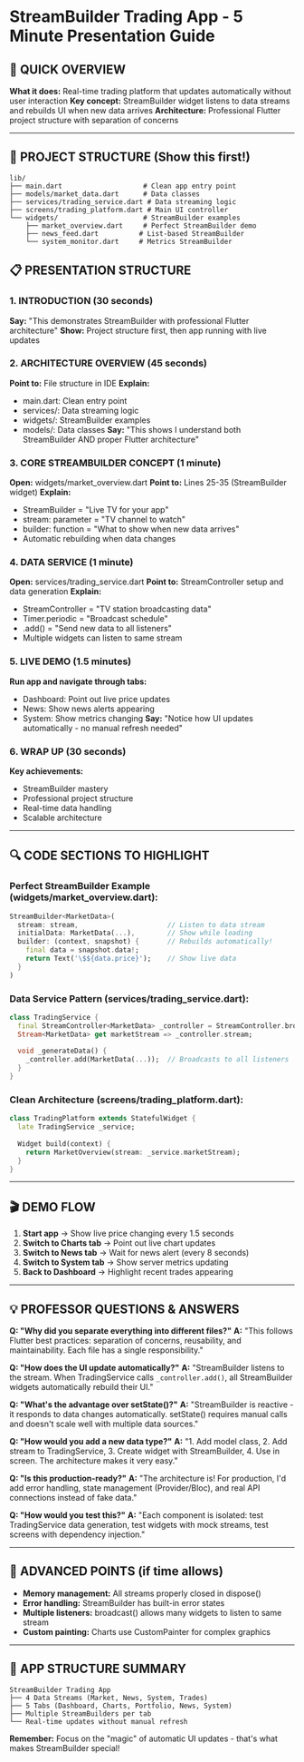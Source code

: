 # StreamBuilder Trading App - 5 Minute Presentation Guide

## 🎯 QUICK OVERVIEW
**What it does:** Real-time trading platform that updates automatically without user interaction
**Key concept:** StreamBuilder widget listens to data streams and rebuilds UI when new data arrives
**Architecture:** Professional Flutter project structure with separation of concerns

---

## 📁 PROJECT STRUCTURE (Show this first!)
```
lib/
├── main.dart                    # Clean app entry point
├── models/market_data.dart      # Data classes
├── services/trading_service.dart # Data streaming logic
├── screens/trading_platform.dart # Main UI controller
└── widgets/                     # StreamBuilder examples
    ├── market_overview.dart     # Perfect StreamBuilder demo
    ├── news_feed.dart          # List-based StreamBuilder
    └── system_monitor.dart     # Metrics StreamBuilder
```

## 📋 PRESENTATION STRUCTURE

### 1. INTRODUCTION (30 seconds)
**Say:** "This demonstrates StreamBuilder with professional Flutter architecture"
**Show:** Project structure first, then app running with live updates

### 2. ARCHITECTURE OVERVIEW (45 seconds)
**Point to:** File structure in IDE
**Explain:**
- main.dart: Clean entry point
- services/: Data streaming logic
- widgets/: StreamBuilder examples
- models/: Data classes
**Say:** "This shows I understand both StreamBuilder AND proper Flutter architecture"

### 3. CORE STREAMBUILDER CONCEPT (1 minute)
**Open:** widgets/market_overview.dart
**Point to:** Lines 25-35 (StreamBuilder widget)
**Explain:**
- StreamBuilder = "Live TV for your app"
- stream: parameter = "TV channel to watch"
- builder: function = "What to show when new data arrives"
- Automatic rebuilding when data changes

### 4. DATA SERVICE (1 minute)
**Open:** services/trading_service.dart
**Point to:** StreamController setup and data generation
**Explain:**
- StreamController = "TV station broadcasting data"
- Timer.periodic = "Broadcast schedule"
- .add() = "Send new data to all listeners"
- Multiple widgets can listen to same stream

### 5. LIVE DEMO (1.5 minutes)
**Run app and navigate through tabs:**
- Dashboard: Point out live price updates
- News: Show news alerts appearing
- System: Show metrics changing
**Say:** "Notice how UI updates automatically - no manual refresh needed"

### 6. WRAP UP (30 seconds)
**Key achievements:**
- StreamBuilder mastery
- Professional project structure
- Real-time data handling
- Scalable architecture

---

## 🔍 CODE SECTIONS TO HIGHLIGHT

### Perfect StreamBuilder Example (widgets/market_overview.dart):
```dart
StreamBuilder<MarketData>(
  stream: stream,                      // Listen to data stream
  initialData: MarketData(...),        // Show while loading
  builder: (context, snapshot) {       // Rebuilds automatically!
    final data = snapshot.data!;
    return Text('\$${data.price}');    // Show live data
  }
)
```

### Data Service Pattern (services/trading_service.dart):
```dart
class TradingService {
  final StreamController<MarketData> _controller = StreamController.broadcast();
  Stream<MarketData> get marketStream => _controller.stream;
  
  void _generateData() {
    _controller.add(MarketData(...));  // Broadcasts to all listeners
  }
}
```

### Clean Architecture (screens/trading_platform.dart):
```dart
class TradingPlatform extends StatefulWidget {
  late TradingService _service;
  
  Widget build(context) {
    return MarketOverview(stream: _service.marketStream);
  }
}
```

---

## 🎬 DEMO FLOW

1. **Start app** → Show live price changing every 1.5 seconds
2. **Switch to Charts tab** → Point out live chart updates
3. **Switch to News tab** → Wait for news alert (every 8 seconds)
4. **Switch to System tab** → Show server metrics updating
5. **Back to Dashboard** → Highlight recent trades appearing

---

## 💡 PROFESSOR QUESTIONS & ANSWERS

**Q: "Why did you separate everything into different files?"**
**A:** "This follows Flutter best practices: separation of concerns, reusability, and maintainability. Each file has a single responsibility."

**Q: "How does the UI update automatically?"**
**A:** "StreamBuilder listens to the stream. When TradingService calls `_controller.add()`, all StreamBuilder widgets automatically rebuild their UI."

**Q: "What's the advantage over setState()?"**
**A:** "StreamBuilder is reactive - it responds to data changes automatically. setState() requires manual calls and doesn't scale well with multiple data sources."

**Q: "How would you add a new data type?"**
**A:** "1. Add model class, 2. Add stream to TradingService, 3. Create widget with StreamBuilder, 4. Use in screen. The architecture makes it very easy."

**Q: "Is this production-ready?"**
**A:** "The architecture is! For production, I'd add error handling, state management (Provider/Bloc), and real API connections instead of fake data."

**Q: "How would you test this?"**
**A:** "Each component is isolated: test TradingService data generation, test widgets with mock streams, test screens with dependency injection."

---

## 🚀 ADVANCED POINTS (if time allows)

- **Memory management:** All streams properly closed in dispose()
- **Error handling:** StreamBuilder has built-in error states
- **Multiple listeners:** broadcast() allows many widgets to listen to same stream
- **Custom painting:** Charts use CustomPainter for complex graphics

---

## 📱 APP STRUCTURE SUMMARY

```
StreamBuilder Trading App
├── 4 Data Streams (Market, News, System, Trades)
├── 5 Tabs (Dashboard, Charts, Portfolio, News, System)  
├── Multiple StreamBuilders per tab
└── Real-time updates without manual refresh
```

**Remember:** Focus on the "magic" of automatic UI updates - that's what makes StreamBuilder special!